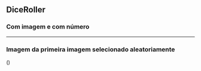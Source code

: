 ## DiceRoller
### Com imagem e com número  
------ 
### Imagem da primeira imagem selecionado aleatoriamente

()